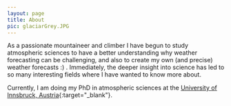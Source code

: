 ```yaml
---
layout: page
title: About
pic: glaciarGrey.JPG
---
```


As a passionate mountaineer and climber I have begun to study atmospheric sciences to have a better understanding why weather forecasting can be challenging, and also to create my own (and precise) weather forecasts :) . Immediately, the deeper insight into science has led to so many interesting fields where I have wanted to know more about. 

Currently, I am doing my PhD in atmospheric sciences at the [University of Innsbruck, Austria][acinn]{:target="_blank"}.


[acinn]: http://acinn.uibk.ac.at
